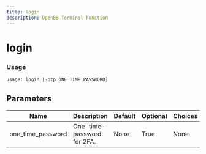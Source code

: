 ```yaml
---
title: login
description: OpenBB Terminal Function
---
```


# login



### Usage 
```python
usage: login [-otp ONE_TIME_PASSWORD]
```

## Parameters

| Name | Description | Default | Optional | Choices |
| ---- | ----------- | ------- | -------- | ------- |
| one_time_password | One-time-password for 2FA. | None | True | None |


